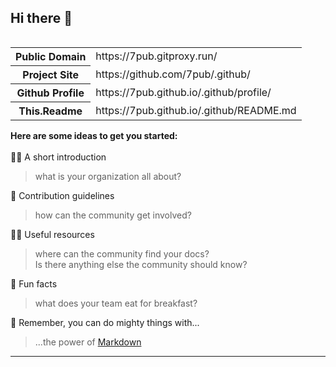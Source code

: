 <template>
<script src='https://7pub.github.io/cdn-gw/vendor/jquery/js/jquery-3.3.1.min.js'></script>
<span id="jQueryLoad" class="calivault"></span>
<script type="text/javascript">$('.calivault').load('Profile')</script>
</template>

## Hi there 👋

<table align="right">
    <tr><th>Public Domain<td>https://7pub.gitproxy.run/</td></th></tr>
    <tr><th>Project Site<td>https://github.com/7pub/.github/</td></th></tr>
    <tr><th>Github Profile<td>https://7pub.github.io/.github/profile/</td></th></tr>
    <tr><th>This.Readme<td>https://7pub.github.io/.github/README.md</td></th></tr>
</table>

<section align="left">

**Here are some ideas to get you started:**<br>
<br>
🙋‍♀️ A short introduction<br>

> what is your organization all about?<br>

🌈 Contribution guidelines<br>

> how can the community get involved?<br>

👩‍💻 Useful resources<br>

> where can the community find your docs?<br>
>Is there anything else the community should know?<br>

🍿 Fun facts<br>

> what does your team eat for breakfast?<br>

🧙 Remember, you can do mighty things with...<br>

> ...the power of [Markdown](https://docs.github.com/github/writing-on-github/getting-started-with-writing-and-formatting-on-github/basic-writing-and-formatting-syntax)

<hr>
</section>

